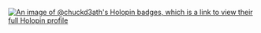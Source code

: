 [![An image of @chuckd3ath's Holopin badges, which is a link to view their full Holopin profile](https://holopin.me/chuckd3ath)](https://holopin.io/@chuckd3ath)




<!--
**ChuckD3ath/ChuckD3ath** is a ✨ _special_ ✨ repository because its `README.md` (this file) appears on your GitHub profile.

Here are some ideas to get you started:

- 🔭 I’m currently working on ...
- 🌱 I’m currently learning ...
- 👯 I’m looking to collaborate on ...
- 🤔 I’m looking for help with ...
- 💬 Ask me about ...
- 📫 How to reach me: ...
- 😄 Pronouns: ...
- ⚡ Fun fact: ...
-->
